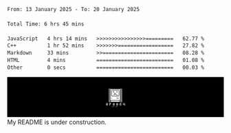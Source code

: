 <!--START_SECTION:waka-->

```txt
From: 13 January 2025 - To: 20 January 2025

Total Time: 6 hrs 45 mins

JavaScript   4 hrs 14 mins   >>>>>>>>>>>>>>>>=========   62.77 %
C++          1 hr 52 mins    >>>>>>>==================   27.82 %
Markdown     33 mins         >>=======================   08.28 %
HTML         4 mins          =========================   01.08 %
Other        0 secs          =========================   00.03 %
```

<!--END_SECTION:waka-->

<img src="https://raw.githubusercontent.com/n3xta/image-hosting/main/img/202411032331174.png"/>
My README is under construction. 
